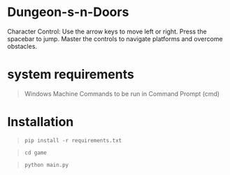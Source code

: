 # Dungeon-s-n-Doors

Character Control: Use the arrow keys to move left or right. Press the spacebar to jump. Master the controls to navigate platforms and overcome obstacles.

# system requirements

> Windows Machine
> Commands to be run in Command Prompt (cmd)

# Installation
> `pip install -r requirements.txt`

> `cd game`

> `python main.py`

